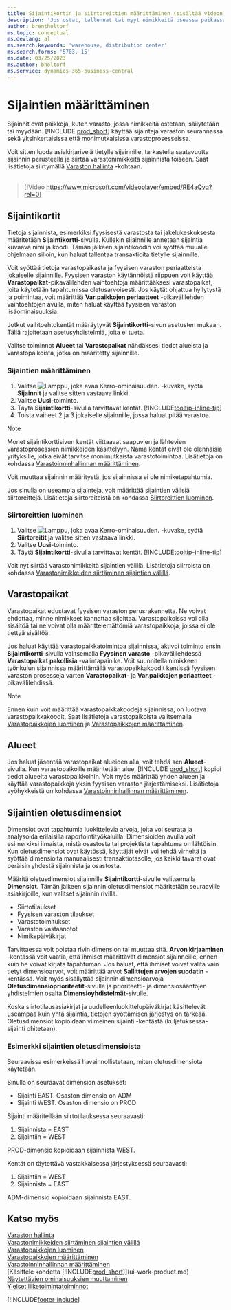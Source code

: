 ```yaml
---
title: Sijaintikortin ja siirtoreittien määrittäminen (sisältää videon)
description: 'Jos ostat, tallennat tai myyt nimikkeitä useassa paikassa, voit määrittää kunkin paikan sijainniksi.'
author: brentholtorf
ms.topic: conceptual
ms.devlang: al
ms.search.keywords: 'warehouse, distribution center'
ms.search.forms: '5703, 15'
ms.date: 03/25/2023
ms.author: bholtorf
ms.service: dynamics-365-business-central
---
```

# <a name="set-up-locations"></a>Sijaintien määrittäminen

Sijainnit ovat paikkoja, kuten varasto, jossa nimikkeitä ostetaan, säilytetään tai myydään. [!INCLUDE [prod_short](includes/prod_short.md)] käyttää sijainteja varaston seurannassa sekä yksinkertaisissa että monimutkaisissa varastoprosesseissa.

Voit sitten luoda asiakirjarivejä tietylle sijainnille, tarkastella saatavuutta sijainnin perusteella ja siirtää varastonimikkeitä sijainnista toiseen. Saat lisätietoja siirtymällä [Varaston hallinta](inventory-manage-inventory.md) -kohtaan.
<br><br>  
  
> [!Video https://www.microsoft.com/videoplayer/embed/RE4aQvq?rel=0]

## <a name="location-cards"></a>Sijaintikortit

Tietoja sijainnista, esimerkiksi fyysisestä varastosta tai jakelukeskuksesta määritetään **Sijaintikortti**-sivulla. Kullekin sijainnille annetaan sijaintia kuvaava nimi ja koodi. Tämän jälkeen sijaintikoodin voi syöttää muualle ohjelmaan silloin, kun haluat tallentaa transaktioita tietylle sijainnille.  

Voit syöttää tietoja varastopaikasta ja fyysisen varaston periaatteista jokaiselle sijainnille. Fyysisen varaston käytännöistä riippuen voit käyttää **Varastopaikat**-pikavälilehden vaihtoehtoja määrittääksesi varastopaikat, joita käytetään tapahtumissa oletusarvoisesti. Jos käytät ohjattua hyllytystä ja poimintaa, voit määrittää **Var.paikkojen periaatteet** -pikavälilehden vaihtoehtojen avulla, miten haluat käyttää fyysisen varaston lisäominaisuuksia.  

Jotkut vaihtoehtokentät määräytyvät **Sijaintikortti**-sivun asetusten mukaan. Tällä rajoitetaan asetusyhdistelmiä, joita ei tueta.  

Valitse toiminnot **Alueet** tai **Varastopaikat** nähdäksesi tiedot alueista ja varastopaikoista, jotka on määritetty sijainnille.

### <a name="to-set-up-a-location"></a>Sijaintien määrittäminen

1. Valitse ![Lamppu, joka avaa Kerro-ominaisuuden.](media/ui-search/search_small.png "Kerro, mitä haluat tehdä") -kuvake, syötä **Sijainnit** ja valitse sitten vastaava linkki.
2. Valitse **Uusi**-toiminto.
3. Täytä **Sijaintikortti**-sivulla tarvittavat kentät. [!INCLUDE[tooltip-inline-tip](includes/tooltip-inline-tip_md.md)]
4. Toista vaiheet 2 ja 3 jokaiselle sijainnille, jossa haluat pitää varastoa.

> [!NOTE]  
> Monet sijaintikorttisivun kentät viittaavat saapuvien ja lähtevien varastoprosessien nimikkeiden käsittelyyn. Nämä kentät eivät ole olennaisia yrityksille, jotka eivät tarvitse monimutkaista varastotoimintoa. Lisätietoja on kohdassa [Varastoinninhallinnan määrittäminen](warehouse-setup-warehouse.md).

Voit muuttaa sijainnin määritystä, jos sijainnissa ei ole nimiketapahtumia.  

Jos sinulla on useampia sijainteja, voit määrittää sijaintien välisiä siirtoreittejä. Lisätietoja siirtoreiteistä on kohdassa [Siirtoreittien luominen](inventory-how-setup-locations.md#to-create-a-transfer-route).

### <a name="to-create-a-transfer-route"></a>Siirtoreittien luominen

1. Valitse ![Lamppu, joka avaa Kerro-ominaisuuden.](media/ui-search/search_small.png "Kerro, mitä haluat tehdä") -kuvake, syötä **Siirtoreitit** ja valitse sitten vastaava linkki.
2. Valitse **Uusi**-toiminto.
4. Täytä **Sijaintikortti**-sivulla tarvittavat kentät. [!INCLUDE[tooltip-inline-tip](includes/tooltip-inline-tip_md.md)]

Voit nyt siirtää varastonimikkeitä sijaintien välillä. Lisätietoja siirroista on kohdassa [Varastonimikkeiden siirtäminen sijaintien välillä](inventory-how-transfer-between-locations.md).

## <a name="bins"></a>Varastopaikat

Varastopaikat edustavat fyysisen varaston perusrakennetta. Ne voivat ehdottaa, minne nimikkeet kannattaa sijoittaa. Varastopaikoissa voi olla sisältöä tai ne voivat olla määrittelemättömiä varastopaikkoja, joissa ei ole tiettyä sisältöä.

Jos haluat käyttää varastopaikkatoimintoa sijainnissa, aktivoi toiminto ensin **Sijaintikortti**-sivulla valitsemalla **Fyysinen varasto** -pikavälilehdessä **Varastopaikat pakollisia** -valintapainike. Voit suunnitella nimikkeen työnkulun sijainnissa määrittämällä varastopaikkakoodit kentissä fyysisen varaston prosesseja varten **Varastopaikat**- ja **Var.paikkojen periaatteet** -pikavälilehdissä.

> [!NOTE]
> Ennen kuin voit määrittää varastopaikkakoodeja sijainnissa, on luotava varastopaikkakoodit. Saat lisätietoja varastopaikoista valitsemalla [Varastopaikkojen luominen](warehouse-how-to-create-individual-bins.md) ja [Varastopaikkojen määrittäminen](warehouse-how-to-set-up-bin-types.md).  

## <a name="zones"></a>Alueet

Jos haluat jäsentää varastopaikat alueiden alla, voit tehdä sen **Alueet**-sivulla. Kun varastopaikoille määritetään alue, [!INCLUDE [prod_short](includes/prod_short.md)] kopioi tiedot alueelta varastopaikkoihin. Voit myös määrittää yhden alueen ja käyttää varastopaikkoja yksin fyysisen varaston järjestämiseksi. Lisätietoja vyöhykkeistä on kohdassa [Varastoinninhallinnan määrittäminen](warehouse-setup-warehouse.md).  

## <a name="default-dimensions-for-locations"></a>Sijaintien oletusdimensiot

Dimensiot ovat tapahtumia luokittelevia arvoja, joita voi seurata ja analysoida erilaisilla raportointityökaluilla. Dimensioiden avulla voit esimerkiksi ilmaista, mistä osastosta tai projektista tapahtuma on lähtöisin. Kun oletusdimensiot ovat käytössä, käyttäjät eivät voi tehdä virheitä ja syöttää dimensioita manuaalisesti transaktiotasolle, jos kaikki tavarat ovat peräisin yhdestä sijainnista ja osastosta.

Määritä oletusdimensiot sijainnille **Sijaintikortti**-sivulle valitsemalla **Dimensiot**. Tämän jälkeen sijainnin oletusdimensiot määritetään seuraaville asiakirjoille, kun valitset sijainnin rivillä.

* Siirtotilaukset
* Fyysisen varaston tilaukset
* Varastotoimitukset
* Varaston vastaanotot
* Nimikepäiväkirjat

Tarvittaessa voit poistaa rivin dimension tai muuttaa sitä. **Arvon kirjaaminen** -kentässä voit vaatia, että ihmiset määrittävät dimensiot sijainneille, ennen kuin he voivat kirjata tapahtuman. Jos haluat, että ihmiset voivat valita vain tietyt dimensioarvot, voit määrittää arvot **Sallittujen arvojen suodatin** -kentässä. Voit myös sisällyttää sijainnin dimensioarvoja **Oletusdimensioprioriteetit**-sivulle ja prioriteetti- ja dimensiosääntöjen yhdistelmien osalta **Dimensioyhdistelmät**-sivulle.

Koska siirtotilausasiakirjat ja uudelleenluokittelupäiväkirjat käsittelevät useampaa kuin yhtä sijaintia, tietojen syöttämisen järjestys on tärkeää. Oletusdimensiot kopioidaan viimeinen sijainti -kentästä (kuljetuksessa-sijainti ohitetaan).

### <a name="example-of-default-dimensions-on-locations"></a>Esimerkki sijaintien oletusdimensioista

Seuraavissa esimerkeissä havainnollistetaan, miten oletusdimensiota käytetään.

Sinulla on seuraavat dimension asetukset:

* Sijainti EAST. Osaston dimensio on ADM
* Sijainti WEST. Osaston dimensio on PROD

Sijainti määritellään siirtotilauksessa seuraavasti:

1. Sijainnista = EAST
2. Sijaintiin = WEST

PROD-dimensio kopioidaan sijainnista WEST.

Kentät on täytettävä vastakkaisessa järjestyksessä seuraavasti:

1. Sijaintiin = WEST
2. Sijainnista = EAST

ADM-dimensio kopioidaan sijainnista EAST.

## <a name="see-also"></a>Katso myös

[Varaston hallinta](inventory-manage-inventory.md)  
[Varastonimikkeiden siirtäminen sijaintien välillä](inventory-how-transfer-between-locations.md)  
[Varastopaikkojen luominen](warehouse-how-to-create-individual-bins.md)  
[Varastopaikkojen määrittäminen](warehouse-how-to-set-up-bin-types.md)  
[Varastoinninhallinnan määrittäminen](warehouse-setup-warehouse.md)  
[Käsittele kohdetta [!INCLUDE[prod_short](includes/prod_short.md)]](ui-work-product.md)  
[Näytettävien ominaisuuksien muuttaminen](ui-experiences.md)  
[Yleiset liiketoimintatoiminnot](ui-across-business-areas.md)  

[!INCLUDE[footer-include](includes/footer-banner.md)]
